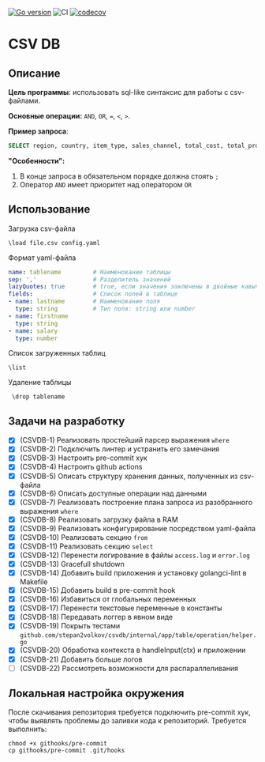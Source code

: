 [![Go version](https://img.shields.io/github/go-mod/go-version/stepan2volkov/csvdb.svg)](https://github.com/stepan2volkov/csvdb/blob/main/go.mod)
![CI](https://github.com/stepan2volkov/csvdb/actions/workflows/ci.yaml/badge.svg)
[![codecov](https://codecov.io/gh/stepan2volkov/csvdb/branch/main/graph/badge.svg?token=CP0CR6QKOE)](https://codecov.io/gh/stepan2volkov/csvdb)


# CSV DB

## Описание

__Цель программы__:  использовать sql-like синтаксис для работы с csv-файлами.

__Основные операции:__ `AND`, `OR`, `=`, `<`, `>`.

__Пример запроса__: 
```sql
SELECT region, country, item_type, sales_channel, total_cost, total_profit FROM sales WHERE country = 'South Africa' AND item_type = 'Clothes' and sales_channel='Online' AND total_profit > 400000;
```

__"Особенности":__
1. В конце запроса в обязательном порядке должна стоять `;`
2. Оператор `AND` имеет приоритет над оператором `OR`

## Использование

Загрузка csv-файла
```
\load file.csv config.yaml
```

Формат yaml-файла
```yaml
name: tablename         # Наименование таблицы
sep: ','                # Разделитель значений
lazyQuotes: true        # true, если значения заключены в двойные кавычки
fields:                 # Список полей в таблице
- name: lastname        # Наименование поля
  type: string          # Тип поля: string или number
- name: firstname
  type: string
- name: salary
  type: number
```

Список загруженных таблиц
```
\list
```

Удаление таблицы
```
 \drop tablename
 ```
## Задачи на разработку

- [x] \(CSVDB-1) Реализовать простейший парсер выражения `where`
- [x] \(CSVDB-2) Подключить линтер и устранить его замечания
- [x] \(CSVDB-3) Настроить pre-commit хук
- [x] \(CSVDB-4) Настроить github actions
- [x] \(CSVDB-5) Описать структуру хранения данных, полученных из csv-файла
- [x] \(CSVDB-6) Описать доступные операции над данными
- [x] \(CSVDB-7) Реализовать построение плана запроса из разобранного выражения `where`
- [x] \(CSVDB-8) Реализовать загрузку файла в RAM
- [x] \(CSVDB-9) Реализовать конфигурирование посредством yaml-файла
- [x] \(CSVDB-10) Реализовать секцию `from`
- [x] \(CSVDB-11) Реализовать секцию `select`
- [x] \(CSVDB-12) Перенести логирование в файлы `access.log`  и `error.log`
- [x] \(CSVDB-13) Gracefull shutdown
- [x] \(CSVDB-14) Добавить build приложения и установку golangci-lint в Makefile
- [x] \(CSVDB-15) Добавить build в pre-commit hook
- [x] \(CSVDB-16) Избавиться от глобальных переменных
- [x] \(CSVDB-17) Перенести текстовые переменные в константы
- [x] \(CSVDB-18) Передавать логгер в явном виде
- [x] \(CSVDB-19) Покрыть тестами `github.com/stepan2volkov/csvdb/internal/app/table/operation/helper.go`
- [x] \(CSVDB-20) Обработка контекста в handleInput(ctx) и приложении
- [x] \(CSVDB-21) Добавить больше логов
- [ ] \(CSVDB-22) Рассмотреть возможности для распараллеливания

## Локальная настройка окружения

После скачивания репозитория требуется подключить pre-commit хук, чтобы выявлять проблемы до заливки кода к репозиторий.
Требуется выполнить:
```
chmod +x githooks/pre-commit
cp githooks/pre-commit .git/hooks
```